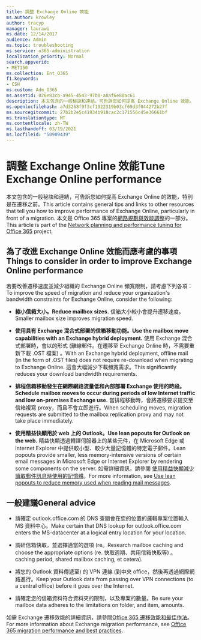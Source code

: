 ```yaml
---
title: 調整 Exchange Online 效能
ms.author: krowley
author: tracyp
manager: laurawi
ms.date: 12/14/2017
audience: Admin
ms.topic: troubleshooting
ms.service: o365-administration
localization_priority: Normal
search.appverid:
- MET150
ms.collection: Ent_O365
f1.keywords:
- CSH
ms.custom: Adm_O365
ms.assetid: 026e83cb-a945-4543-97b0-a8af6e80ac61
description: 本文包含的一般秘訣和連結，可告訴您如何提高 Exchange Online 效能。
ms.openlocfilehash: a7d3268f9f3cf1922319b03cf69d3f044272b27f
ms.sourcegitcommit: 27b2b2e5c41934b918cac2c171556c45e36661bf
ms.translationtype: MT
ms.contentlocale: zh-TW
ms.lasthandoff: 03/19/2021
ms.locfileid: "50909439"
---
```

# <a name="tune-exchange-online-performance"></a><span data-ttu-id="c3307-103">調整 Exchange Online 效能</span><span class="sxs-lookup"><span data-stu-id="c3307-103">Tune Exchange Online performance</span></span>

<span data-ttu-id="c3307-104">本文包含的一般秘訣和連結，可告訴您如何提高 Exchange Online 的效能，特別是在遷移之前。</span><span class="sxs-lookup"><span data-stu-id="c3307-104">This article contains general tips and links to other resources that tell you how to improve performance of Exchange Online, particularly in front of a migration.</span></span> <span data-ttu-id="c3307-105">本文是 Office 365 專案的[網路規劃與效能調整](./network-planning-and-performance.md)的一部分。</span><span class="sxs-lookup"><span data-stu-id="c3307-105">This article is part of the [Network planning and performance tuning for Office 365](./network-planning-and-performance.md) project.</span></span>
   
## <a name="things-to-consider-in-order-to-improve-exchange-online-performance"></a><span data-ttu-id="c3307-106">為了改進 Exchange Online 效能而應考慮的事項</span><span class="sxs-lookup"><span data-stu-id="c3307-106">Things to consider in order to improve Exchange Online performance</span></span>

<span data-ttu-id="c3307-107">若要改善遷移速度並減少組織的 Exchange Online 頻寬限制，請考慮下列各項：</span><span class="sxs-lookup"><span data-stu-id="c3307-107">To improve the speed of migration and reduce your organization's bandwidth constraints for Exchange Online, consider the following:</span></span>
  
- <span data-ttu-id="c3307-108">**縮小信箱大小。**</span><span class="sxs-lookup"><span data-stu-id="c3307-108">**Reduce mailbox sizes.**</span></span> <span data-ttu-id="c3307-109">信箱大小較小會提升遷移速度。</span><span class="sxs-lookup"><span data-stu-id="c3307-109">Smaller mailbox size improves migration speed.</span></span> 
    
- <span data-ttu-id="c3307-110">**使用具有 Exchange 混合式部署的信箱移動功能。**</span><span class="sxs-lookup"><span data-stu-id="c3307-110">**Use the mailbox move capabilities with an Exchange hybrid deployment.**</span></span> <span data-ttu-id="c3307-111">使用 Exchange 混合式部署時，會以的形式 (離線郵件。在遷移至 Exchange Online 時，不需要重新下載 .OST 檔案) 。</span><span class="sxs-lookup"><span data-stu-id="c3307-111">With an Exchange hybrid deployment, offline mail (in the form of .OST files) does not require re-download when migrating to Exchange Online.</span></span> <span data-ttu-id="c3307-112">這會大幅減少下載頻寬需求。</span><span class="sxs-lookup"><span data-stu-id="c3307-112">This significantly reduces your download bandwidth requirements.</span></span> 
    
- <span data-ttu-id="c3307-113">**排程信箱移動發生在網際網路流量低和內部部署 Exchange 使用的時段。**</span><span class="sxs-lookup"><span data-stu-id="c3307-113">**Schedule mailbox moves to occur during periods of low Internet traffic and low on-premises Exchange use.**</span></span> <span data-ttu-id="c3307-114">當排程移動時，會將遷移要求提交至信箱複寫 proxy，而且不會立即進行。</span><span class="sxs-lookup"><span data-stu-id="c3307-114">When scheduling moves, migration requests are submitted to the mailbox replication proxy and may not take place immediately.</span></span> 
    
- <span data-ttu-id="c3307-115">**使用精益快顯用於 web 上的 Outlook。**</span><span class="sxs-lookup"><span data-stu-id="c3307-115">**Use lean popouts for Outlook on the web.**</span></span> <span data-ttu-id="c3307-116">精益快顯透過轉譯伺服器上的某些元件，在 Microsoft Edge 或 Internet Explorer 中提供較小型、較少大量記憶體的特定電子郵件。</span><span class="sxs-lookup"><span data-stu-id="c3307-116">Lean popouts provide smaller, less memory-intensive versions of certain email messages in Microsoft Edge or Internet Explorer by rendering some components on the server.</span></span> <span data-ttu-id="c3307-117">如需詳細資訊，請參閱 [使用精益快顯減少讀取郵件訊息時使用的記憶體](https://support.office.com/article/a6d6ba01-2562-4c3d-a8f1-78748dd506cf)。</span><span class="sxs-lookup"><span data-stu-id="c3307-117">For more information, see [Use lean popouts to reduce memory used when reading mail messages](https://support.office.com/article/a6d6ba01-2562-4c3d-a8f1-78748dd506cf).</span></span>


## <a name="general-advice"></a><span data-ttu-id="c3307-118">一般建議</span><span class="sxs-lookup"><span data-stu-id="c3307-118">General advice</span></span>

- <span data-ttu-id="c3307-119">請確定 outlook.office.com 的 DNS 查閱會在您的位置的邏輯專案位置輸入 MS 資料中心。</span><span class="sxs-lookup"><span data-stu-id="c3307-119">Make certain that DNS lookup for outlook.office.com enters the MS-datacenter at a logical entry location for your location.</span></span>

- <span data-ttu-id="c3307-120">調研信箱快取，並選擇適當的選項 (re。</span><span class="sxs-lookup"><span data-stu-id="c3307-120">Research mailbox caching and choose the appropriate options (re.</span></span> <span data-ttu-id="c3307-121">快取週期、共用信箱快取等) 。</span><span class="sxs-lookup"><span data-stu-id="c3307-121">caching period, shared mailbox caching, et cetera).</span></span>

- <span data-ttu-id="c3307-122">將您的 Outlook 資料傳遞至) 的 VPN 連線 (到中央 office，然後再透過網際網路進行。</span><span class="sxs-lookup"><span data-stu-id="c3307-122">Keep your Outlook data from passing over VPN connections (to a central office) before it goes over the Internet.</span></span>

- <span data-ttu-id="c3307-123">請確定您的信箱資料符合資料夾的限制，以及專案的數量。</span><span class="sxs-lookup"><span data-stu-id="c3307-123">Be sure your mailbox data adheres to the limitations on folder, and item, amounts.</span></span>
    
<span data-ttu-id="c3307-124">如需 Exchange 遷移效能的詳細資訊，請參閱[Office 365 遷移效能和最佳作法](https://support.office.com/article/d9acb371-fd6c-4c14-aa8e-db5cbe39aa57)。</span><span class="sxs-lookup"><span data-stu-id="c3307-124">For more information about Exchange migration performance, see [Office 365 migration performance and best practices](https://support.office.com/article/d9acb371-fd6c-4c14-aa8e-db5cbe39aa57).</span></span>
